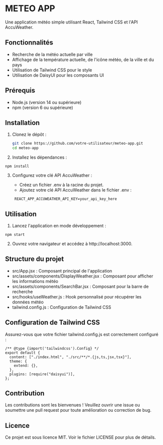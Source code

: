 # METEO APP

Une application météo simple utilisant React, Tailwind CSS et l'API AccuWeather.

## Fonctionnalités

- Recherche de la météo actuelle par ville
- Affichage de la température actuelle, de l'icône météo, de la ville et du pays
- Utilisation de Tailwind CSS pour le style
- Utilisation de DaisyUI pour les composants UI

## Prérequis

- Node.js (version 14 ou supérieure)
- npm (version 6 ou supérieure)

## Installation

1. Clonez le dépôt :

   ```bash
   git clone https://github.com/votre-utilisateur/meteo-app.git
   cd meteo-app
   ```

2. Installez les dépendances :

```
npm install
```

3. Configurez votre clé API AccuWeather :

   - Créez un fichier .env à la racine du projet.
   - Ajoutez votre clé API AccuWeather dans le fichier .env :

   ```
    REACT_APP_ACCUWEATHER_API_KEY=your_api_key_here
   ```

## Utilisation

1. Lancez l'application en mode développement :

```
npm start
```

2. Ouvrez votre navigateur et accédez à http://localhost:3000.

## Structure du projet

- src/App.jsx : Composant principal de l'application
- src/assets/components/DisplayWeather.jsx : Composant pour afficher les informations météo
- src/assets/components/SearchBar.jsx : Composant pour la barre de recherche
- src/hooks/useWeather.js : Hook personnalisé pour récupérer les données météo
- tailwind.config.js : Configuration de Tailwind CSS

## Configuration de Tailwind CSS

Assurez-vous que votre fichier tailwind.config.js est correctement configuré :

```
/** @type {import('tailwindcss').Config} */
export default {
  content: ["./index.html", "./src/**/*.{js,ts,jsx,tsx}"],
  theme: {
    extend: {},
  },
  plugins: [require("daisyui")],
};
```

## Contribution

Les contributions sont les bienvenues ! Veuillez ouvrir une issue ou soumettre une pull request pour toute amélioration ou correction de bug.

## Licence

Ce projet est sous licence MIT. Voir le fichier LICENSE pour plus de détails.
